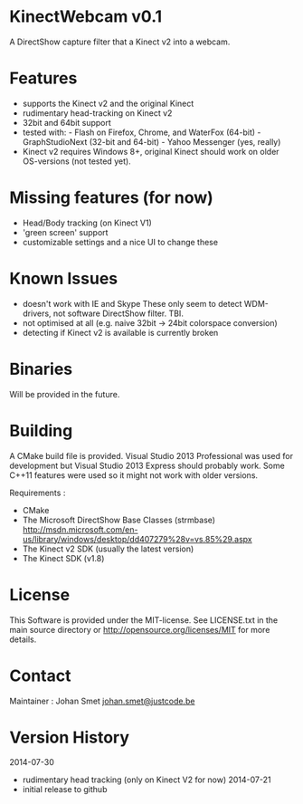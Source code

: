 KinectWebcam v0.1
=================
A DirectShow capture filter that a Kinect v2 into a webcam.

Features
========
- supports the Kinect v2 and the original Kinect
- rudimentary head-tracking on Kinect v2
- 32bit and 64bit support
- tested with: - Flash on Firefox, Chrome, and WaterFox (64-bit)
               - GraphStudioNext (32-bit and 64-bit)
	       - Yahoo Messenger (yes, really)
- Kinect v2 requires Windows 8+, original Kinect should work on older
  OS-versions (not tested yet).

Missing features (for now)
==========================
- Head/Body tracking (on Kinect V1)
- 'green screen' support
- customizable settings and a nice UI to change these

Known Issues
============
- doesn't work with IE and Skype
	These only seem to detect WDM-drivers, not software DirectShow filter. TBI.
- not optimised at all (e.g. naive 32bit -> 24bit colorspace conversion)
- detecting if Kinect v2 is available is currently broken

Binaries
========
Will be provided in the future.

Building
========
A CMake build file is provided. Visual Studio 2013 Professional was used for 
development but Visual Studio 2013 Express should probably work. Some C++11
features were used so it might not work with older versions.

Requirements :
- CMake
- The Microsoft DirectShow Base Classes (strmbase)
  http://msdn.microsoft.com/en-us/library/windows/desktop/dd407279%28v=vs.85%29.aspx
- The Kinect v2 SDK (usually the latest version)
- The Kinect SDK (v1.8)

License
=======
This Software is provided under the MIT-license. See LICENSE.txt in the main
source directory or http://opensource.org/licenses/MIT for more details.

Contact
=======
Maintainer : Johan Smet <johan.smet@justcode.be>

Version History
===============
2014-07-30
- rudimentary head tracking (only on Kinect V2 for now)
2014-07-21
- initial release to github


